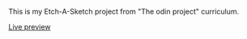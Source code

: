 This is my Etch-A-Sketch project from "The odin project" curriculum.

[Live preview](https://areebaishtiaq.github.io/Etch-A-Sketch/)

